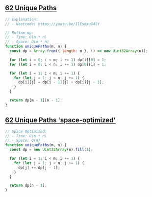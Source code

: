 ## [62 Unique Paths](https://leetcode.com/problems/unique-paths/description/)

<!-- notecardId: 1757763190989 -->

```js
// Explanation:
// - Neetcode: https://youtu.be/IlEsdxuD4lY

// Bottom-up:
// - Time: O(m * n)
// - Space: O(m * n)
function uniquePaths(m, n) {
  const dp = Array.from({ length: m }, () => new Uint32Array(n));

  for (let i = 0; i < m; i += 1) dp[i][0] = 1;
  for (let i = 0; i < n; i += 1) dp[0][i] = 1;

  for (let i = 1; i < m; i += 1) {
    for (let j = 1; j < n; j += 1) {
      dp[i][j] = dp[i - 1][j] + dp[i][j - 1];
    }
  }

  return dp[m - 1][n - 1];
}
```

## [62 Unique Paths 'space-optimized'](https://leetcode.com/problems/unique-paths/description/)

<!-- notecardId: 1757763190991 -->

```js
// Space Optimized:
// - Time: O(m * n)
// - Space: O(n)
function uniquePaths(m, n) {
  const dp = new Uint32Array(n).fill(1);

  for (let i = 1; i < m; i += 1) {
    for (let j = 1; j < n; j += 1) {
      dp[j] += dp[j - 1];
    }
  }

  return dp[n - 1];
}
```

